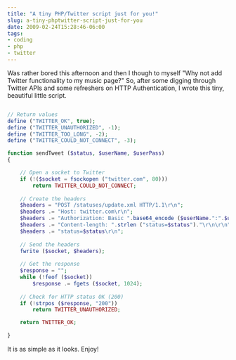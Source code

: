```yaml
---
title: "A tiny PHP/Twitter script just for you!"
slug: a-tiny-phptwitter-script-just-for-you
date: 2009-02-24T15:28:46-06:00
tags:
- coding
- php
- twitter
---
```

Was rather bored this afternoon and then I though to myself "Why not add Twitter functionality to my music page?" So, after some digging through Twitter APIs and some refreshers on HTTP Authentication, I wrote this tiny, beautiful little script.

```php

// Return values
define ("TWITTER_OK", true);
define ("TWITTER_UNAUTHORIZED", -1);
define ("TWITTER_TOO_LONG", -2);
define ("TWITTER_COULD_NOT_CONNECT", -3);

function sendTweet ($status, $userName, $userPass)
{

	// Open a socket to Twitter
	if (!($socket = fsockopen ("twitter.com", 80)))
		return TWITTER_COULD_NOT_CONNECT;
	
	// Create the headers
	$headers = "POST /statuses/update.xml HTTP/1.1\r\n";
	$headers .= "Host: twitter.com\r\n";
	$headers .= "Authorization: Basic ".base64_encode ($userName.":".$userPass)."\r\n";
	$headers .= "Content-length: ".strlen ("status=$status")."\r\n\r\n";
	$headers .= "status=$status\r\n";
	
	// Send the headers
	fwrite ($socket, $headers);
	
	// Get the response
	$response = "";
	while (!feof ($socket))
		$response .= fgets ($socket, 1024);
	
	// Check for HTTP status OK (200)
	if (!strpos ($response, "200"))
		return TWITTER_UNAUTHORIZED;

	return TWITTER_OK;
		
}

```

It is as simple as it looks. Enjoy!
